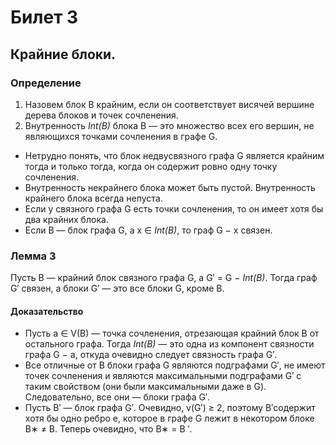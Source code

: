 # Билет 3

## Крайние блоки.

### **Определение**

1. Назовем блок B крайним, если он соответствует висячей вершине дерева блоков и точек сочленения.
2. Внутренность _Int(B)_ блока B — это множество всех его вершин, не являющихся точками сочленения в графе G.

+ Нетрудно понять, что блок недвусвязного графа G является крайним тогда и только тогда, когда он содержит ровно одну
  точку сочленения.
+ Внутренность некрайнего блока может быть пустой. Внутренность крайнего блока всегда непуста.
+ Если у связного графа G есть точки сочленения, то он имеет хотя бы два крайних блока.
+ Если B — блок графа G, а x ∈ _Int(B)_, то граф G − x связен.

### **Лемма 3**

Пусть B — крайний блок связного графа G, а G′ = G − _Int(B)_. Тогда граф G′ связен, а блоки G′ — это все блоки G, кроме
B.

#### **Доказательство**

+ Пусть a ∈ V(B) — точка сочленения, отрезающая крайний блок B от остального графа. Тогда _Int(B)_ — это одна из
  компонент связности графа G − a, откуда очевидно следует связность графа G′.
+ Все отличные от B блоки графа G являются подграфами G′, не имеют точек сочленения и являются максимальными подграфами
  G′ с таким свойством (они были максимальными даже в G). Следовательно, все они — блоки графа G′.
+ Пусть B′ — блок графа G′. Очевидно, v(G′) ≥ 2, поэтому B′содержит хотя бы одно ребро e, которое в графе G лежит в
  некотором блоке B∗ &ne; B. Теперь очевидно, что B∗ = B ′.
